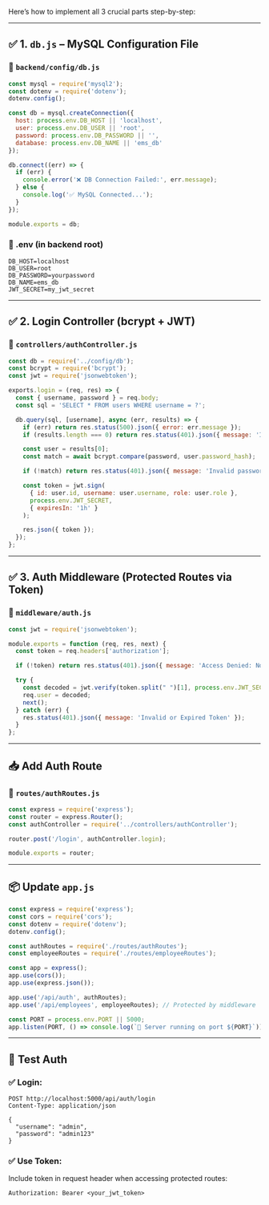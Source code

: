 Here’s how to implement all 3 crucial parts step-by-step:

---

## ✅ 1. `db.js` – MySQL Configuration File

### 📁 `backend/config/db.js`

```js
const mysql = require('mysql2');
const dotenv = require('dotenv');
dotenv.config();

const db = mysql.createConnection({
  host: process.env.DB_HOST || 'localhost',
  user: process.env.DB_USER || 'root',
  password: process.env.DB_PASSWORD || '',
  database: process.env.DB_NAME || 'ems_db'
});

db.connect((err) => {
  if (err) {
    console.error('❌ DB Connection Failed:', err.message);
  } else {
    console.log('✅ MySQL Connected...');
  }
});

module.exports = db;
```

### 🔑 .env (in backend root)

```
DB_HOST=localhost
DB_USER=root
DB_PASSWORD=yourpassword
DB_NAME=ems_db
JWT_SECRET=my_jwt_secret
```

---

## ✅ 2. Login Controller (bcrypt + JWT)

### 📁 `controllers/authController.js`

```js
const db = require('../config/db');
const bcrypt = require('bcrypt');
const jwt = require('jsonwebtoken');

exports.login = (req, res) => {
  const { username, password } = req.body;
  const sql = 'SELECT * FROM users WHERE username = ?';

  db.query(sql, [username], async (err, results) => {
    if (err) return res.status(500).json({ error: err.message });
    if (results.length === 0) return res.status(401).json({ message: 'Invalid username' });

    const user = results[0];
    const match = await bcrypt.compare(password, user.password_hash);

    if (!match) return res.status(401).json({ message: 'Invalid password' });

    const token = jwt.sign(
      { id: user.id, username: user.username, role: user.role },
      process.env.JWT_SECRET,
      { expiresIn: '1h' }
    );

    res.json({ token });
  });
};
```

---

## ✅ 3. Auth Middleware (Protected Routes via Token)

### 📁 `middleware/auth.js`

```js
const jwt = require('jsonwebtoken');

module.exports = function (req, res, next) {
  const token = req.headers['authorization'];

  if (!token) return res.status(401).json({ message: 'Access Denied: No Token Provided' });

  try {
    const decoded = jwt.verify(token.split(" ")[1], process.env.JWT_SECRET);
    req.user = decoded;
    next();
  } catch (err) {
    res.status(401).json({ message: 'Invalid or Expired Token' });
  }
};
```

---

## 📥 Add Auth Route

### 📁 `routes/authRoutes.js`

```js
const express = require('express');
const router = express.Router();
const authController = require('../controllers/authController');

router.post('/login', authController.login);

module.exports = router;
```

---

## 📦 Update `app.js`

```js
const express = require('express');
const cors = require('cors');
const dotenv = require('dotenv');
dotenv.config();

const authRoutes = require('./routes/authRoutes');
const employeeRoutes = require('./routes/employeeRoutes');

const app = express();
app.use(cors());
app.use(express.json());

app.use('/api/auth', authRoutes);
app.use('/api/employees', employeeRoutes); // Protected by middleware

const PORT = process.env.PORT || 5000;
app.listen(PORT, () => console.log(`🚀 Server running on port ${PORT}`));
```

---

## 🧪 Test Auth

### ✅ Login:

```http
POST http://localhost:5000/api/auth/login
Content-Type: application/json

{
  "username": "admin",
  "password": "admin123"
}
```

### ✅ Use Token:

Include token in request header when accessing protected routes:

```
Authorization: Bearer <your_jwt_token>
```
